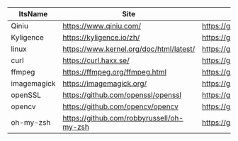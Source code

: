 |ItsName|Site|Github|Language|
|-|-|-|-|
|Qiniu|https://www.qiniu.com/|https://github.com/qiniu|Golang|
|Kyligence|https://kyligence.io/zh/|https://github.com/Kyligence|Java|
|linux|https://www.kernel.org/doc/html/latest/|https://github.com/torvalds/linux|C|
|curl|https://curl.haxx.se/|https://github.com/curl/curl|C|
|ffmpeg|https://ffmpeg.org/ffmpeg.html|https://github.com/FFmpeg/FFmpeg|C|
|imagemagick|https://imagemagick.org/|https://github.com/ImageMagick/ImageMagick|C|
|openSSL|https://github.com/openssl/openssl|https://github.com/openssl|C|
|opencv|https://github.com/opencv/opencv|https://github.com/opencv|C++|
|oh-my-zsh|https://github.com/robbyrussell/oh-my-zsh|https://github.com/robbyrussell/oh-my-zsh|Shell|
